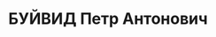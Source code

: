 ---
title: БУЙВИД Петр Антонович
description: "Род. в 1901, Литва, Ковно, русский, обр.: начальное, б/п. Проживал:\
  \ Томск. Орс водного транспорта, калькулятор \n  Арестован 02.10.1937. Обв.: к-р\
  \ военно-троцкистская организация. Приговор: 07.06.1938 – ВМН. Расстрелян 07.06.1938.\
  \ \n  Реабилитирован 11.1957"
---